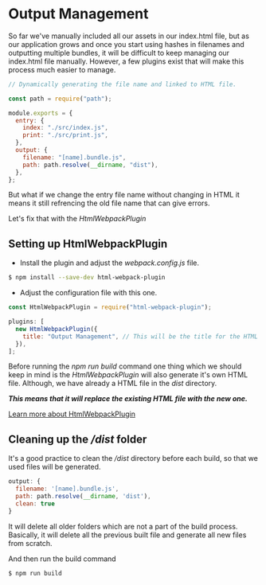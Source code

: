 # Output Management

So far we've manually included all our assets in our index.html file, but as our application grows and once you start using hashes in filenames and outputting multiple bundles, it will be difficult to keep managing our index.html file manually. However, a few plugins exist that will make this process much easier to manage.

```js
// Dynamically generating the file name and linked to HTML file.

const path = require("path");

module.exports = {
  entry: {
    index: "./src/index.js",
    print: "./src/print.js",
  },
  output: {
    filename: "[name].bundle.js",
    path: path.resolve(__dirname, "dist"),
  },
};
```

But what if we change the entry file name without changing in HTML it means it still refrencing the old file name that can give errors.

Let's fix that with the _HtmlWebpackPlugin_

## Setting up HtmlWebpackPlugin

- Install the plugin and adjust the _webpack.config.js_ file.

```bash
$ npm install --save-dev html-webpack-plugin
```

- Adjust the configuration file with this one.

```js
const HtmlWebpackPlugin = require("html-webpack-plugin");

plugins: [
  new HtmlWebpackPlugin({
    title: "Output Management", // This will be the title for the HTML document
  }),
];
```

Before running the _npm run build_ command one thing which we should keep in mind is the _HtmlWebpackPlugin_ will also generate it's own HTML file. Although, we have already a HTML file in the _dist_ directory.

**_This means that it will replace the existing HTML file with the new one._**

[Learn more about HtmlWebpackPlugin](https://github.com/jantimon/html-webpack-plugin)

## Cleaning up the _/dist_ folder

It's a good practice to clean the _/dist_ directory before each build, so that we used files will be generated.

```js
output: {
  filename: '[name].bundle.js',
  path: path.resolve(__dirname, 'dist'),
  clean: true
}
```

It will delete all older folders which are not a part of the build process. Basically, it will delete all the previous built file and generate all new files from scratch.

And then run the build command

```bash
$ npm run build
```
